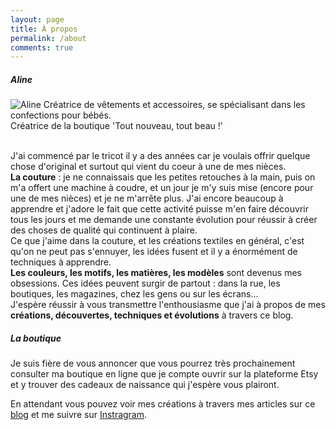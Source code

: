 ```yaml
---
layout: page
title: À propos
permalink: /about
comments: true
---
```


<div class="row justify-content-between">

<div class="col-md-6">
<div class="sticky-top sticky-top-80">
<h5>Aline</h5>
<div>
<img class="about-thumb" src="https://www.gravatar.com/avatar/0ec26da97a064b0cd49555d9ee0da48f?s=250&amp;d=mm&amp;r=x" alt="Aline">
<span class="about-author-description"> Créatrice de vêtements et accessoires, se spécialisant dans les confections pour bébés.<br>Créatrice de la boutique 'Tout nouveau, tout beau !'</span>
</div>
<br>
<p>
J'ai commencé par le tricot il y a des années car je voulais offrir quelque chose d'original et surtout qui vient du coeur à une de mes nièces.<br>
<b>La couture</b> : je ne connaissais que les petites retouches à la main, puis on m'a offert une machine à coudre, et un jour je m'y suis mise (encore pour une de mes nièces) et je ne m'arrête plus. J'ai encore beaucoup à apprendre et j'adore le fait que cette activité puisse m'en faire découvrir tous les jours et me demande une constante évolution pour réussir à créer des choses de qualité qui continuent à plaire.<br>
Ce que j'aime dans la couture, et les créations textiles en général, c'est qu'on ne peut pas s'ennuyer, les idées fusent et il y a énormément de techniques à apprendre.<br>
<b>Les couleurs, les motifs, les matières, les modèles</b> sont devenus mes obsessions.  Ces idées peuvent surgir de partout : dans la rue, les boutiques, les magazines, chez les gens ou sur les écrans...<br>
J'espère réussir à vous transmettre l'enthousiasme que j'ai à propos de mes <b>créations, découvertes, techniques et évolutions</b> à travers ce blog.
</p>
</div>
</div>

<div class="col-md-6 pr-5">    
<h5>La boutique</h5>
<p>Je suis fière de vous annoncer que vous pourrez très prochainement consulter ma boutique en ligne que je compte ouvrir sur la plateforme Etsy et y trouver des cadeaux de naissance qui j'espère vous plairont.</p>
<p>En attendant vous pouvez voir mes créations à travers mes articles sur ce <a href="/index.html">blog</a> et me suivre sur <a href="https://www.instagram.com/aline_delvalle" target="_blank">Instragram</a>.</p>
</div>
</div>
